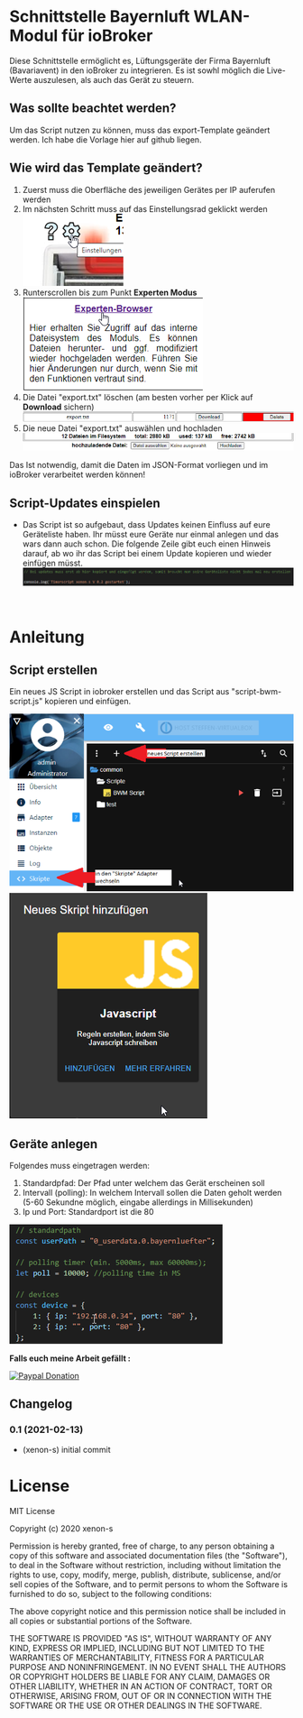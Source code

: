 # Schnittstelle Bayernluft WLAN-Modul für ioBroker
Diese Schnittstelle ermöglicht es, Lüftungsgeräte der Firma Bayernluft (Bavariavent) in den ioBroker zu integrieren. Es ist sowhl möglich die Live-Werte auszulesen, als auch das Gerät zu steuern.

## Was sollte beachtet werden?
Um das Script nutzen zu können, muss das export-Template geändert werden. Ich habe die Vorlage hier auf github liegen.

## Wie wird das Template geändert?
1. Zuerst muss die Oberfläche des jeweiligen Gerätes per IP auferufen werden <br>
2. Im nächsten Schritt muss auf das Einstellungsrad geklickt werden <br> ![pic1.png](/admin/pic1.png) <br>
3. Runterscrollen bis zum Punkt **Experten Modus** <br> ![pic2.png](/admin/pic2.png) <br>
4. Die Datei "export.txt" löschen (am besten vorher per Klick auf **Download** sichern) <br> ![pic3.png](/admin/pic3.png) <br>
5. Die neue Datei "export.txt" auswählen und hochladen <br> ![pic4.png](/admin/pic4.png) <br>

Das Ist notwendig, damit die Daten im JSON-Format vorliegen und im ioBroker verarbeitet werden können!
    
## Script-Updates einspielen
- Das Script ist so aufgebaut, dass Updates keinen Einfluss auf eure Geräteliste haben. Ihr müsst eure Geräte nur einmal anlegen und das wars dann auch schon. Die folgende Zeile gibt euch einen Hinweis darauf, ab wo ihr das Script bei einem Update kopieren und wieder einfügen müsst. <br>
  ![update_Zeile.png](/admin/update_Zeile.png)
 <br>


# Anleitung
## Script erstellen
Ein neues JS Script in iobroker erstellen und das Script aus "script-bwm-script.js" kopieren und einfügen. <br>

![erstellung_1.png](/admin/erstellung_1.png) <br>
![erstellung_2.png](/admin/erstellung_2.png) <br>

## Geräte anlegen

Folgendes muss eingetragen werden:
1. Standardpfad: Der Pfad unter welchem das Gerät erscheinen soll
2. Intervall (polling): In welchem Intervall sollen die Daten geholt werden (5-60 Sekundne möglich, eingabe allerdings in Millisekunden)
3. Ip und Port: Standardport ist die 80


![pic5.png](/admin/pic5.png)

**Falls euch meine Arbeit gefällt :** <br>

[![Paypal Donation](https://img.shields.io/badge/paypal-donate%20%7C%20spenden-blue.svg)](https://www.paypal.com/cgi-bin/webscr?cmd=_s-xclick&hosted_button_id=3EYML5A4EMJCW&source=url)


## Changelog

### 0.1 (2021-02-13)
* (xenon-s) initial commit


# License
MIT License

Copyright (c) 2020 xenon-s<br>

Permission is hereby granted, free of charge, to any person obtaining a copy of this software and associated documentation files (the "Software"), to deal in the Software without restriction, including without limitation the rights to use, copy, modify, merge, publish, distribute, sublicense, and/or sell copies of the Software, and to permit persons to whom the Software is furnished to do so, subject to the following conditions:<br>

The above copyright notice and this permission notice shall be included in all copies or substantial portions of the Software.<br>

THE SOFTWARE IS PROVIDED "AS IS", WITHOUT WARRANTY OF ANY KIND, EXPRESS OR IMPLIED, INCLUDING BUT NOT LIMITED TO THE WARRANTIES OF MERCHANTABILITY, FITNESS FOR A PARTICULAR PURPOSE AND NONINFRINGEMENT. IN NO EVENT SHALL THE AUTHORS OR COPYRIGHT HOLDERS BE LIABLE FOR ANY CLAIM, DAMAGES OR OTHER LIABILITY, WHETHER IN AN ACTION OF CONTRACT, TORT OR OTHERWISE, ARISING FROM, OUT OF OR IN CONNECTION WITH THE SOFTWARE OR THE USE OR OTHER DEALINGS IN THE SOFTWARE.<br>
